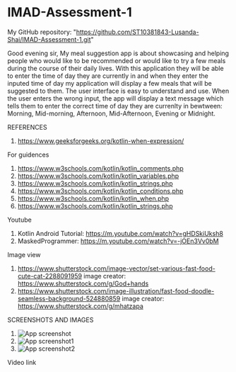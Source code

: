 # IMAD-Assessment-1

My GitHub repository: "https://github.com/ST10381843-Lusanda-Shai/IMAD-Assessment-1.git"

Good evening sir, My meal suggestion app is about showcasing and helping people who would like to be recommended or would like to try a few meals during the course of their daily lives. With this application they will be able to enter the time of day they are currently in and when they enter the inputed time of day my application will display a few meals that will be suggested to them. The user interface is easy to understand and use. When the user enters the wrong input, the app will display a text message which tells them to enter the correct time of day they are currenlty in bewtween: Morning, Mid-morning, Afternoon, Mid-Afternoon, Evening or Midnight.

REFERENCES

1. https://www.geeksforgeeks.org/kotlin-when-expression/

For guidences

1. https://www.w3schools.com/kotlin/kotlin_comments.php
2. https://www.w3schools.com/kotlin/kotlin_variables.php
3. https://www.w3schools.com/kotlin/kotlin_strings.php
4. https://www.w3schools.com/kotlin/kotlin_conditions.php
5. https://www.w3schools.com/kotlin/kotlin_when.php
6. https://www.w3schools.com/kotlin/kotlin_strings.php
   
Youtube
1. Kotlin Android Tutorial: https://m.youtube.com/watch?v=gHDSkiUksh8
2. MaskedProgrammer: https://m.youtube.com/watch?v=-jOEn3Vv0bM

Image view

1. https://www.shutterstock.com/image-vector/set-various-fast-food-cute-cat-2288091959 image creator:
   https://www.shutterstock.com/g/God+hands
2. https://www.shutterstock.com/image-illustration/fast-food-doodle-seamless-background-524880859
   image creator: https://www.shutterstock.com/g/mhatzapa

SCREENSHOTS AND IMAGES

1. ![App screenshot](https://github.com/user-attachments/assets/2932c95b-e95f-40ac-a765-607b5bd324fb)
2. ![App screenshot1](https://github.com/user-attachments/assets/94f1aaf7-532e-44a6-8289-03a2568e9138)
3. ![App screenshot2](https://github.com/user-attachments/assets/7aea17df-7716-416d-9f75-7f282f85f27f)

Video link


